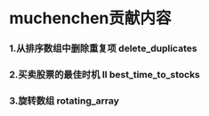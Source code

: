 # muchenchen贡献内容



### 1.从排序数组中删除重复项  delete_duplicates
### 2.买卖股票的最佳时机 II best_time_to_stocks
### 3.旋转数组 rotating_array